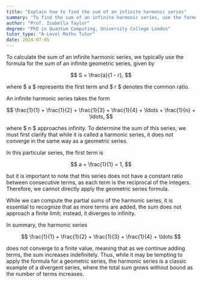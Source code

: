```yaml
---
title: "Explain how to find the sum of an infinite harmonic series"
summary: "To find the sum of an infinite harmonic series, use the formula S = a/(1-r), where a is the first term and r is the common ratio."
author: "Prof. Isabella Taylor"
degree: "PhD in Quantum Computing, University College London"
tutor_type: "A-Level Maths Tutor"
date: 2024-07-05
---
```


To calculate the sum of an infinite harmonic series, we typically use the formula for the sum of an infinite geometric series, given by 

$$ S = \frac{a}{1 - r}, $$ 

where $ a $ represents the first term and $ r $ denotes the common ratio.

An infinite harmonic series takes the form 

$$ \frac{1}{1} + \frac{1}{2} + \frac{1}{3} + \frac{1}{4} + \ldots + \frac{1}{n} + \ldots, $$ 

where $ n $ approaches infinity. To determine the sum of this series, we must first clarify that while it is called a harmonic series, it does not converge in the same way as a geometric series. 

In this particular series, the first term is 

$$ a = \frac{1}{1} = 1, $$ 

but it is important to note that this series does not have a constant ratio between consecutive terms, as each term is the reciprocal of the integers. Therefore, we cannot directly apply the geometric series formula.

While we can compute the partial sums of the harmonic series, it is essential to recognize that as more terms are added, the sum does not approach a finite limit; instead, it diverges to infinity. 

In summary, the harmonic series 

$$ \frac{1}{1} + \frac{1}{2} + \frac{1}{3} + \frac{1}{4} + \ldots $$ 

does not converge to a finite value, meaning that as we continue adding terms, the sum increases indefinitely. Thus, while it may be tempting to apply the formula for a geometric series, the harmonic series is a classic example of a divergent series, where the total sum grows without bound as the number of terms increases.
    